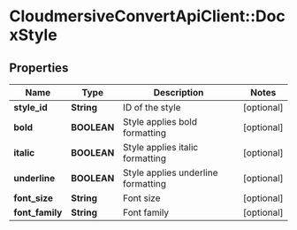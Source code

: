 # CloudmersiveConvertApiClient::DocxStyle

## Properties
Name | Type | Description | Notes
------------ | ------------- | ------------- | -------------
**style_id** | **String** | ID of the style | [optional] 
**bold** | **BOOLEAN** | Style applies bold formatting | [optional] 
**italic** | **BOOLEAN** | Style applies italic formatting | [optional] 
**underline** | **BOOLEAN** | Style applies underline formatting | [optional] 
**font_size** | **String** | Font size | [optional] 
**font_family** | **String** | Font family | [optional] 


